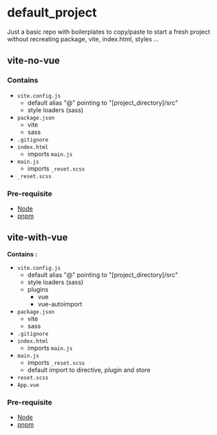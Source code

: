 # default_project

Just a basic repo with boilerplates to copy/paste to start a fresh project without recreating package, vite, index.html, styles ...

## vite-no-vue

### Contains

- `vite.config.js`
  - default alias "@" pointing to "[project_directory]/src"
  - style loaders (sass)
- `package.json`
  - vite
  - sass
- `.gitignore`
- `index.html`
  - imports `main.js`
- `main.js`
  - imports `_reset.scss`
- `_reset.scss`
  
### Pre-requisite

- [Node](https://nodejs.org/en/download/package-manager)
- [pnpm](https://pnpm.io/fr/installation)

## vite-with-vue

**Contains :**

- `vite.config.js`
  - default alias "@" pointing to "[project_directory]/src"
  - style loaders (sass)
  - plugins
    - vue
    - vue-autoimport
- `package.json`
  - vite
  - sass
- `.gitignore`
- `index.html`
  - imports `main.js`
- `main.js`
  - imports `_reset.scss`
  - default import to directive, plugin and store
- `reset.scss`
- `App.vue`
  
### Pre-requisite

- [Node](https://nodejs.org/en/download/package-manager)
- [pnpm](https://pnpm.io/fr/installation)
